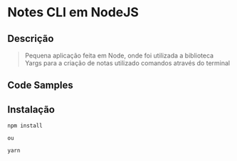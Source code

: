 # Notes CLI em NodeJS

## Descrição

>Pequena aplicação feita em Node, onde foi utilizada a biblioteca Yargs para a criação de notas utilizado comandos através do terminal

## Code Samples



## Instalação

```
npm install

ou

yarn
```
